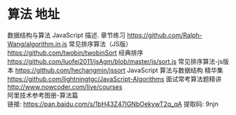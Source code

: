 # 算法	地址
数据结构与算法 JavaScript 描述. 章节练习	https://github.com/Ralph-Wang/algorithm.in.js
常见排序算法（JS版）	https://github.com/twobin/twobinSort
经典排序	https://github.com/luofei2011/jsAgm/blob/master/js/sort.js
常见排序算法-js版本	https://github.com/hechangmin/jssort
JavaScript 算法与数据结构 精华集	https://github.com/lightningtgc/JavaScript-Algorithms
面试常考算法题精讲	http://www.nowcoder.com/live/courses  
阿里技术参考图册-算法篇  
链接: https://pan.baidu.com/s/1bH43Z47lGNbOekywT2q_qA 提取码: 9njn
